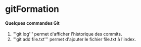 # gitFormation

#### Quelques commandes Git

1. '''git log''' permet d'afficher l'historique des commits. 
2. '''git add file.txt''' permet d'ajouter le fichier file.txt à 
l'index.
